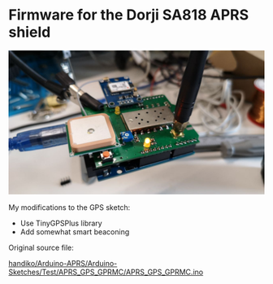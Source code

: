 # Firmware for the Dorji SA818 APRS shield

![Dorji shield (LY2EN)](eterio-vagys.jpg)

My modifications to the GPS sketch:

* Use TinyGPSPlus library
* Add somewhat smart beaconing

Original source file:

[handiko/Arduino-APRS/Arduino-Sketches/Test/APRS_GPS_GPRMC/APRS_GPS_GPRMC.ino ](https://github.com/handiko/Arduino-APRS/blob/master/Arduino-Sketches/Test/APRS_GPS_GPRMC/APRS_GPS_GPRMC.ino)